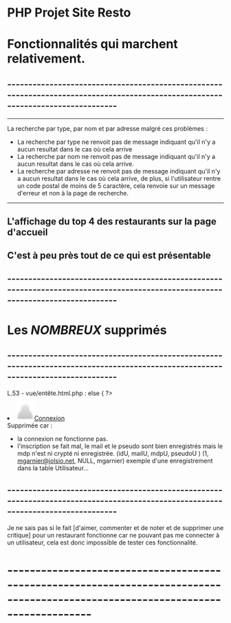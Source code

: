 # PHP Projet Site Resto

# Fonctionnalités qui marchent relativement.

## --------------------------------------------------------------------------------------------------------------------------------

-----
La recherche par type, par nom et par adresse malgré ces problèmes :
- La recherche par type ne renvoit pas de message indiquant qu'il n'y a aucun resultat dans le cas où cela arrive
- La recherche par nom ne renvoit pas de message indiquant qu'il n'y a aucun resultat dans le cas où cela arrive.
- La recherche par adresse ne renvoit pas de message indiquant qu'il n'y a aucun resultat dans le cas où cela arrive,
  de plus, si l'utilisateur rentre un code postal de moins de 5 caractère, 
  cela renvoie sur un message d'erreur et non à la page de recherche.
-----
L'affichage du top 4 des restaurants sur la page d'accueil
-----
C'est à peu près tout de ce qui est présentable
-----

## --------------------------------------------------------------------------------------------------------------------------------

# Les *NOMBREUX* supprimés

## --------------------------------------------------------------------------------------------------------------------------------

L.53 - vue/entête.html.php :
else {
?>
<li><a href="./?action=connexion"><img src="images/profil.png" alt="connexion"/>Connexion</a></li>
<?php }

Supprimée car :

- la connexion ne fonctionne pas.
- l'inscription se fait mal, le mail et le pseudo sont bien enregistrés mais le mdp n'est ni crypté ni enregistrée.
  (idU, mailU,             mdpU, pseudoU )
  (1, mgarnier@jolsio.net, NULL, mgarnier) exemple d'une enregistrement dans la table Utilisateur...

## --------------------------------------------------------------------------------------------------------------------------------

Je ne sais pas si le fait [d'aimer, commenter et de noter et de supprimer une critique] pour un restaurant fonctionne car ne pouvant pas me connecter à un utilisateur, cela est donc impossible de tester ces fonctionnalité.

# ---------------------------------------------------------------------------------------------------------------------------------